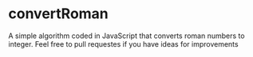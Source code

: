 # convertRoman
A simple algorithm coded in JavaScript that converts roman numbers to integer.
Feel free to pull requestes if you have ideas for improvements
